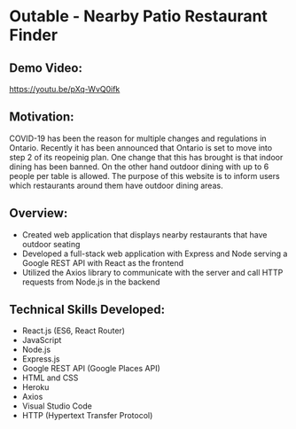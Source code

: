 # Outable - Nearby Patio Restaurant Finder

## Demo Video:
https://youtu.be/pXq-WvQ0ifk

## Motivation: 
COVID-19 has been the reason for multiple changes and regulations in Ontario. Recently it has been announced that Ontario is set to move into step 2 of its reopeinig plan. One change that this has brought is that indoor dining has been banned. On the other hand outdoor dining with up to 6 people per table is allowed. The purpose of this website is to inform users which restaurants around them have outdoor dining areas.

## Overview:
- Created web application that displays nearby restaurants that have outdoor seating
- Developed a full-stack web application with Express and Node serving a Google REST API with React as the frontend
- Utilized the Axios library to communicate with the server and call HTTP requests from Node.js in the backend

## Technical Skills Developed:
- React.js (ES6, React Router)
- JavaScript
- Node.js
- Express.js
- Google REST API (Google Places API)
- HTML and CSS
- Heroku
- Axios
- Visual Studio Code
- HTTP (Hypertext Transfer Protocol)
